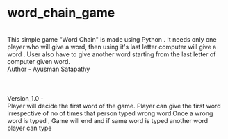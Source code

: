 # word_chain_game
<br>
This simple game "Word Chain" is made using Python . It needs only one player who will give a word, then using it's last letter computer will give a word . User also have to give another word starting from the last letter of computer given word.
<br>
Author - Ayusman Satapathy
<br><br><br><br>
Version_1.0 -
<br>
Player will decide the first word of the game. Player can give the first word irrespective of no of times that person typed wrong word.Once a wrong word is typed , Game will end and if same word is typed another word player can type
